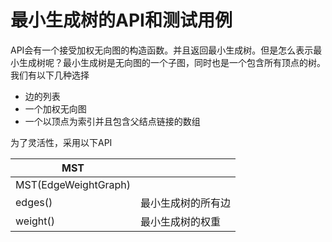 # 最小生成树的API和测试用例

API会有一个接受加权无向图的构造函数。并且返回最小生成树。但是怎么表示最小生成树呢？最小生成树是无向图的一个子图，同时也是一个包含所有顶点的树。我们有以下几种选择

- 边的列表
- 一个加权无向图
- 一个以顶点为索引并且包含父结点链接的数组

为了灵活性，采用以下API

| MST                  |                    |
| -------------------- | ------------------ |
| MST(EdgeWeightGraph) |                    |
| edges()              | 最小生成树的所有边 |
| weight()             | 最小生成树的权重   |

